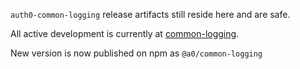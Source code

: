 
`auth0-common-logging` release artifacts still reside here and are safe.

All active development is currently at [common-logging](https://github.com/auth0/common-logging).

New version is now published on npm as `@a0/common-logging`
